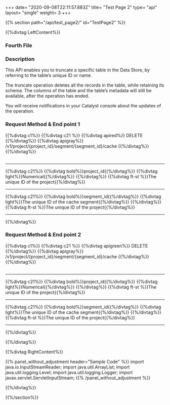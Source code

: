 +++
date= "2020-09-08T22:11:57.883Z"
title= "Test Page 2"
type= "api"
layout= "single"
weight= 3
+++

{{% section path="/api/test_page2/" id="TestPage2" %}}

<!-- Leftcontent -->
{{%divtag LeftContent%}}

### Fourth File

### Description

This API enables you to truncate a specific table in the Data Store, by referring to the table’s unique ID or name. 

The truncate operation deletes all the records in the table, while retaining its schema. The columns of the table and the table’s metadata will still be available, after the operation has ended. 

You will receive notifications in your Catalyst console about the updates of the operation.

### Request Method & End point 1
<!-- shortcode 1 -->
{{%divtag c1%}}
{{%divtag c21 %}}
{{%divtag apired%}}
DELETE
{{%/divtag%}}
{{%divtag apigray%}}
/v1/project/{project_id}/segment/{segment_id}/cache
{{%/divtag%}}
{{%/divtag%}}
<hr style="margin-top:30px;"/>
{{%divtag c21%}}
{{%divtag bold%}}project_id{{%/divtag%}}
{{%divtag light%}}Numerical{{%/divtag%}}
{{%/divtag%}}
{{%divtag ft-st %}}The unique ID of the project{{%/divtag%}}
<hr/>
{{%divtag c21%}}
{{%divtag bold%}}segment_id{{%/divtag%}}
{{%divtag light%}}The unique ID of the cache segment{{%/divtag%}}
{{%/divtag%}}
{{%divtag ft-st %}}The unique ID of the project{{%/divtag%}}
<hr/>
{{%/divtag%}}
<!-- shortcode 1 ends -->

### Request Method & End point 2
<!-- shortcode 2 -->
{{%divtag c1%}}
{{%divtag c21 %}}
{{%divtag apigreen%}}
DELETE
{{%/divtag%}}
{{%divtag apigray%}}
/v1/project/{project_id}/segment/{segment_id}/cache
{{%/divtag%}}
{{%/divtag%}}
<hr style="margin-top:30px;"/>
{{%divtag c21%}}
{{%divtag bold%}}project_id{{%/divtag%}}
{{%divtag light%}}Numerical{{%/divtag%}}
{{%/divtag%}}
{{%divtag ft-st %}}The unique ID of the project{{%/divtag%}}
<hr/>
{{%divtag c21%}}
{{%divtag bold%}}segment_id{{%/divtag%}}
{{%divtag light%}}The unique ID of the cache segment{{%/divtag%}}
{{%/divtag%}}
{{%divtag ft-st %}}The unique ID of the project{{%/divtag%}}
<hr/>
{{%/divtag%}}
<!-- shortcode 2 ends -->

{{%/divtag%}}
<!-- Rightcontent -->
{{%divtag RightContent%}}

{{% panel_without_adjustment header="Sample Code" %}}
    import java.io.InputStreamReader; 
    import java.util.ArrayList; 
    import java.util.logging.Level; 
    import java.util.logging.Logger; 
    import javax.servlet.ServletInputStream; 
{{% /panel_without_adjustment %}}

{{%/divtag%}}

{{%/section%}}